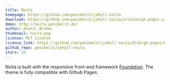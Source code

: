 ```yaml
---
title: Noita
homepage: https://github.com/penibelst/jekyll-noita
download: https://github.com/penibelst/jekyll-noita/archive/gh-pages.zip
demo: http://noita.penibelst.de/
author: Anatol Broder
thumbnail: noita.png
license: MIT License
license_link: https://github.com/penibelst/jekyll-noita/blob/gh-pages/LICENSE
github_repo: penibelst/jekyll-noita
stars: 25
---
```


Noita is built with the responsive front-end framework
[Foundation](http://foundation.zurb.com/). The theme is fully
compatible with Github Pages.
